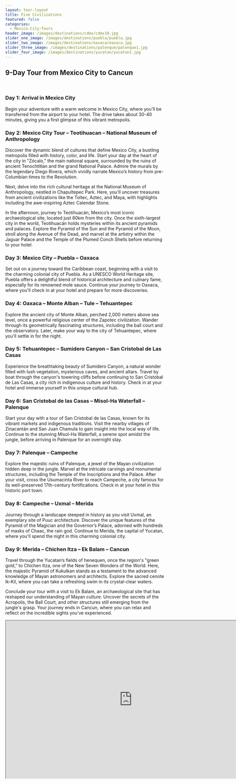 ```yaml
---
layout: tour-layout
title: Five Civilizations
featured: false
categories:
  - Mexico-City-Tours
header_image: /images/destinations/cdmx/cdmx10.jpg
slider_one_image: /images/destinations/puebla/puebla.jpg
slider_two_image: /images/destinations/oaxaca/oaxaca.jpg
slider_three_image: /images/destinations/palenque/palenque1.jpg
slider_four_image: /images/destinations/yucatan/yucatan1.jpg
---
```

## 9-Day Tour from Mexico City to Cancun

&nbsp;

### Day 1: Arrival in Mexico City
Begin your adventure with a warm welcome in Mexico City, where you'll be transferred from the airport to your hotel. The drive takes about 30-40 minutes, giving you a first glimpse of this vibrant metropolis.

### Day 2: Mexico City Tour – Teotihuacan – National Museum of Anthropology
Discover the dynamic blend of cultures that define Mexico City, a bustling metropolis filled with history, color, and life. Start your day at the heart of the city in "Zócalo," the main national square, surrounded by the ruins of ancient Tenochtitlan and the grand National Palace. Admire the murals by the legendary Diego Rivera, which vividly narrate Mexico’s history from pre-Columbian times to the Revolution.

Next, delve into the rich cultural heritage at the National Museum of Anthropology, nestled in Chapultepec Park. Here, you'll uncover treasures from ancient civilizations like the Toltec, Aztec, and Maya, with highlights including the awe-inspiring Aztec Calendar Stone.

In the afternoon, journey to Teotihuacán, Mexico’s most iconic archaeological site, located just 80km from the city. Once the sixth-largest city in the world, Teotihuacán holds mysteries within its ancient pyramids and palaces. Explore the Pyramid of the Sun and the Pyramid of the Moon, stroll along the Avenue of the Dead, and marvel at the artistry within the Jaguar Palace and the Temple of the Plumed Conch Shells before returning to your hotel.

### Day 3: Mexico City – Puebla – Oaxaca
Set out on a journey toward the Caribbean coast, beginning with a visit to the charming colonial city of Puebla. As a UNESCO World Heritage site, Puebla offers a delightful blend of historical architecture and culinary fame, especially for its renowned mole sauce. Continue your journey to Oaxaca, where you'll check in at your hotel and prepare for more discoveries.

### Day 4: Oaxaca – Monte Alban – Tule – Tehuantepec
Explore the ancient city of Monte Alban, perched 2,000 meters above sea level, once a powerful religious center of the Zapotec civilization. Wander through its geometrically fascinating structures, including the ball court and the observatory. Later, make your way to the city of Tehuantepec, where you'll settle in for the night.

### Day 5: Tehuantepec – Sumidero Canyon – San Cristobal de Las Casas
Experience the breathtaking beauty of Sumidero Canyon, a natural wonder filled with lush vegetation, mysterious caves, and ancient altars. Travel by boat through the canyon's towering cliffs before continuing to San Cristobal de Las Casas, a city rich in indigenous culture and history. Check in at your hotel and immerse yourself in this unique cultural hub.

### Day 6: San Cristobal de las Casas – Misol-Ha Waterfall – Palenque
Start your day with a tour of San Cristobal de las Casas, known for its vibrant markets and indigenous traditions. Visit the nearby villages of Zinacantán and San Juan Chamula to gain insight into the local way of life. Continue to the stunning Misol-Ha Waterfall, a serene spot amidst the jungle, before arriving in Palenque for an overnight stay.

### Day 7: Palenque – Campeche
Explore the majestic ruins of Palenque, a jewel of the Mayan civilization hidden deep in the jungle. Marvel at the intricate carvings and monumental structures, including the Temple of the Inscriptions and the Palace. After your visit, cross the Usumacinta River to reach Campeche, a city famous for its well-preserved 17th-century fortifications. Check in at your hotel in this historic port town.

### Day 8: Campeche – Uxmal – Merida
Journey through a landscape steeped in history as you visit Uxmal, an exemplary site of Puuc architecture. Discover the unique features of the Pyramid of the Magician and the Governor’s Palace, adorned with hundreds of masks of Chaac, the rain god. Continue to Merida, the capital of Yucatan, where you'll spend the night in this charming colonial city.

### Day 9: Merida – Chichen Itza – Ek Balam – Cancun
Travel through the Yucatan’s fields of henequen, once the region's "green gold," to Chichen Itza, one of the New Seven Wonders of the World. Here, the majestic Pyramid of Kukulkan stands as a testament to the advanced knowledge of Mayan astronomers and architects. Explore the sacred cenote Ik-Kil, where you can take a refreshing swim in its crystal-clear waters.

Conclude your tour with a visit to Ek Balam, an archaeological site that has reshaped our understanding of Mayan culture. Uncover the secrets of the Acropolis, the Ball Court, and other structures still emerging from the jungle's grasp. Your journey ends in Cancun, where you can relax and reflect on the incredible sights you've experienced.


<div class='map-container'>

<iframe src="https://www.google.com/maps/d/u/0/embed?mid=1rk8ohWGYtDf1j1cK56uGo1FLvKqTTOY&ehbc=2E312F&noprof=1" width="800" height="500"></iframe>

</div>

&nbsp;

